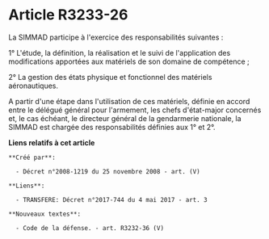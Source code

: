# Article R3233-26

La SIMMAD participe à l'exercice des responsabilités suivantes :

1° L'étude, la définition, la réalisation et le suivi de l'application des modifications apportées aux matériels de son
domaine de compétence ;

2° La gestion des états physique et fonctionnel des matériels aéronautiques.

A partir d'une étape dans l'utilisation de ces matériels, définie en accord entre le délégué général pour l'armement, les
chefs d'état-major concernés et, le cas échéant, le directeur général de la gendarmerie nationale, la SIMMAD est chargée des
responsabilités définies aux 1° et 2°.

**Liens relatifs à cet article**

	**Créé par**:

	  - Décret n°2008-1219 du 25 novembre 2008 - art. (V)

	**Liens**:

	  - TRANSFERE: Décret n°2017-744 du 4 mai 2017 - art. 3

	**Nouveaux textes**:

	  - Code de la défense. - art. R3232-36 (V)
